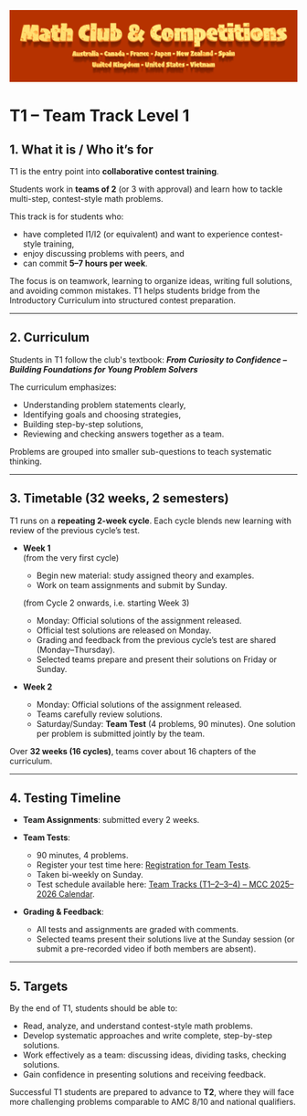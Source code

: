 ![Math Club & Competitions (MCC)](./img/MCC-2024-Logo-Large.png)

# T1 – Team Track Level 1

## 1. What it is / Who it’s for  
T1 is the entry point into **collaborative contest training**.  

Students work in **teams of 2** (or 3 with approval) and learn how to tackle multi-step, contest-style math problems.  

This track is for students who:  
- have completed I1/I2 (or equivalent) and want to experience contest-style training,  
- enjoy discussing problems with peers, and  
- can commit **5–7 hours per week**.  

The focus is on teamwork, learning to organize ideas, writing full solutions, and avoiding common mistakes. T1 helps students bridge from the Introductory Curriculum into structured contest preparation.  

---

## 2. Curriculum  
Students in T1 follow the club's textbook: **_From Curiosity to Confidence – Building Foundations for Young Problem Solvers_**  

The curriculum emphasizes:  
- Understanding problem statements clearly,  
- Identifying goals and choosing strategies,  
- Building step-by-step solutions,  
- Reviewing and checking answers together as a team.  

Problems are grouped into smaller sub-questions to teach systematic thinking.  

---

## 3. Timetable (32 weeks, 2 semesters)  
T1 runs on a **repeating 2-week cycle**. Each cycle blends new learning with review of the previous cycle’s test.  

- **Week 1**  
  (from the very first cycle)  
  - Begin new material: study assigned theory and examples.  
  - Work on team assignments and submit by Sunday.  

  (from Cycle 2 onwards, i.e. starting Week 3)  
  - Monday: Official solutions of the assignment released.  
  - Official test solutions are released on Monday.  
  - Grading and feedback from the previous cycle’s test are shared (Monday–Thursday).  
  - Selected teams prepare and present their solutions on Friday or Sunday.  

- **Week 2**  
  - Monday: Official solutions of the assignment released.  
  - Teams carefully review solutions.  
  - Saturday/Sunday: **Team Test** (4 problems, 90 minutes). One solution per problem is submitted jointly by the team.  

Over **32 weeks (16 cycles)**, teams cover about 16 chapters of the curriculum.  

---

## 4. Testing Timeline  
- **Team Assignments**: submitted every 2 weeks.  
- **Team Tests**:  
  - 90 minutes, 4 problems.  
  - Register your test time here: [Registration for Team Tests](https://forms.gle/j4xapHha1oJiMviW9).  
  - Taken bi-weekly on Sunday.  
  - Test schedule available here: [Team Tracks (T1–2–3–4) – MCC 2025–2026 Calendar](https://calendar.google.com/calendar/u/0?cid=YTFjMTNlNGEyY2M3NjdjNGRlYjYzNTMwMTk4NzRlNmIwNDQxOGZjYTEzOWQ1ZTRiOWM5OGJjOWI3NWViMmFkMUBncm91cC5jYWxlbmRhci5nb29nbGUuY29t).  

- **Grading & Feedback**:  
  - All tests and assignments are graded with comments.  
  - Selected teams present their solutions live at the Sunday session (or submit a pre-recorded video if both members are absent).  

---

## 5. Targets  
By the end of T1, students should be able to:  
- Read, analyze, and understand contest-style math problems.  
- Develop systematic approaches and write complete, step-by-step solutions.  
- Work effectively as a team: discussing ideas, dividing tasks, checking solutions.  
- Gain confidence in presenting solutions and receiving feedback.  

Successful T1 students are prepared to advance to **T2**, where they will face more challenging problems comparable to AMC 8/10 and national qualifiers.  